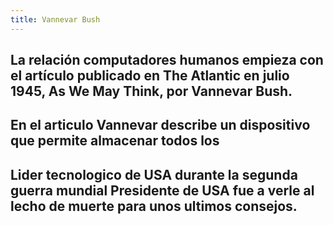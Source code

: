 ```yaml
---
title: Vannevar Bush
---
```


## La relación computadores humanos empieza con el artículo publicado en The Atlantic en julio 1945, As We May Think, por Vannevar Bush.
## En el articulo Vannevar describe un dispositivo que permite almacenar todos los
## Lider tecnologico de USA durante la segunda guerra mundial  Presidente de USA fue a verle al lecho de muerte para unos ultimos consejos.
